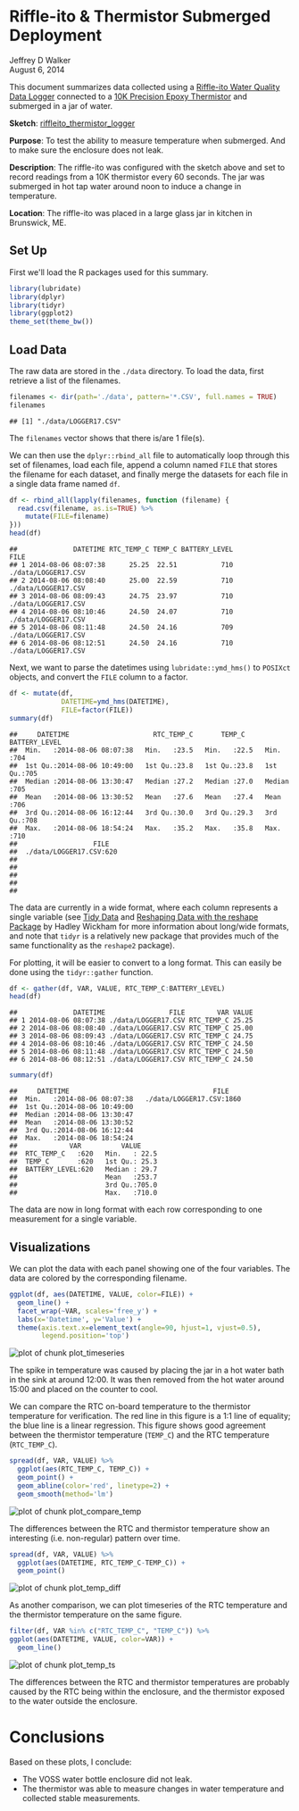 # Riffle-ito & Thermistor Submerged Deployment
Jeffrey D Walker  
August 6, 2014  

This document summarizes data collected using a [Riffle-ito Water Quality Data Logger](https://github.com/p-v-o-s/riffle-ito) connected to a [10K Precision Epoxy Thermistor](http://www.adafruit.com/products/372) and submerged in a jar of water.

**Sketch**: [riffleito_thermistor_logger](https://github.com/walkerjeffd/riffle-ito-apps/blob/d137e07d5ac23a683431f4cc5cf6c404482cfeae/ino/riffleito_thermister_logger/riffleito_thermister_logger.ino)

**Purpose**: To test the ability to measure temperature when submerged. And to make sure the enclosure does not leak.

**Description**: The riffle-ito was configured with the sketch above and set to record readings from a 10K thermistor every 60 seconds. The jar was submerged in hot tap water around noon to induce a change in temperature.

**Location**: The riffle-ito was placed in a large glass jar in kitchen in Brunswick, ME. 

## Set Up

First we'll load the R packages used for this summary.


```r
library(lubridate)
library(dplyr)
library(tidyr)
library(ggplot2)
theme_set(theme_bw())
```

## Load Data

The raw data are stored in the `./data` directory. To load the data, first retrieve a list of the filenames.


```r
filenames <- dir(path='./data', pattern='*.CSV', full.names = TRUE)
filenames
```

```
## [1] "./data/LOGGER17.CSV"
```

The `filenames` vector shows that there is/are 1 file(s).

We can then use the `dplyr::rbind_all` file to automatically loop through this set of filenames, load each file, append a column named `FILE` that stores the filename for each dataset, and finally merge the datasets for each file in a single data frame named `df`.


```r
df <- rbind_all(lapply(filenames, function (filename) {
  read.csv(filename, as.is=TRUE) %>%
    mutate(FILE=filename)
}))
head(df)
```

```
##              DATETIME RTC_TEMP_C TEMP_C BATTERY_LEVEL                FILE
## 1 2014-08-06 08:07:38      25.25  22.51           710 ./data/LOGGER17.CSV
## 2 2014-08-06 08:08:40      25.00  22.59           710 ./data/LOGGER17.CSV
## 3 2014-08-06 08:09:43      24.75  23.97           710 ./data/LOGGER17.CSV
## 4 2014-08-06 08:10:46      24.50  24.07           710 ./data/LOGGER17.CSV
## 5 2014-08-06 08:11:48      24.50  24.16           709 ./data/LOGGER17.CSV
## 6 2014-08-06 08:12:51      24.50  24.16           710 ./data/LOGGER17.CSV
```

Next, we want to parse the datetimes using `lubridate::ymd_hms()` to `POSIXct` objects, and convert the `FILE` column to a factor.


```r
df <- mutate(df,
             DATETIME=ymd_hms(DATETIME),
             FILE=factor(FILE))
summary(df)
```

```
##     DATETIME                     RTC_TEMP_C       TEMP_C     BATTERY_LEVEL
##  Min.   :2014-08-06 08:07:38   Min.   :23.5   Min.   :22.5   Min.   :704  
##  1st Qu.:2014-08-06 10:49:00   1st Qu.:23.8   1st Qu.:23.8   1st Qu.:705  
##  Median :2014-08-06 13:30:47   Median :27.2   Median :27.0   Median :705  
##  Mean   :2014-08-06 13:30:52   Mean   :27.6   Mean   :27.4   Mean   :706  
##  3rd Qu.:2014-08-06 16:12:44   3rd Qu.:30.0   3rd Qu.:29.3   3rd Qu.:708  
##  Max.   :2014-08-06 18:54:24   Max.   :35.2   Max.   :35.8   Max.   :710  
##                   FILE    
##  ./data/LOGGER17.CSV:620  
##                           
##                           
##                           
##                           
## 
```

The data are currently in a wide format, where each column represents a single variable (see [Tidy Data](http://vita.had.co.nz/papers/tidy-data.pdf) and [Reshaping Data with the reshape Package](http://www.jstatsoft.org/v21/i12/paper) by Hadley Wickham for more information about long/wide formats, and note that `tidyr` is a relatively new package that provides much of the same functionality as the `reshape2` package). 

For plotting, it will be easier to convert to a long format. This can easily be done using the `tidyr::gather` function.


```r
df <- gather(df, VAR, VALUE, RTC_TEMP_C:BATTERY_LEVEL)
head(df)
```

```
##              DATETIME                FILE        VAR VALUE
## 1 2014-08-06 08:07:38 ./data/LOGGER17.CSV RTC_TEMP_C 25.25
## 2 2014-08-06 08:08:40 ./data/LOGGER17.CSV RTC_TEMP_C 25.00
## 3 2014-08-06 08:09:43 ./data/LOGGER17.CSV RTC_TEMP_C 24.75
## 4 2014-08-06 08:10:46 ./data/LOGGER17.CSV RTC_TEMP_C 24.50
## 5 2014-08-06 08:11:48 ./data/LOGGER17.CSV RTC_TEMP_C 24.50
## 6 2014-08-06 08:12:51 ./data/LOGGER17.CSV RTC_TEMP_C 24.50
```

```r
summary(df)
```

```
##     DATETIME                                    FILE     
##  Min.   :2014-08-06 08:07:38   ./data/LOGGER17.CSV:1860  
##  1st Qu.:2014-08-06 10:49:00                             
##  Median :2014-08-06 13:30:47                             
##  Mean   :2014-08-06 13:30:52                             
##  3rd Qu.:2014-08-06 16:12:44                             
##  Max.   :2014-08-06 18:54:24                             
##             VAR          VALUE      
##  RTC_TEMP_C   :620   Min.   : 22.5  
##  TEMP_C       :620   1st Qu.: 25.3  
##  BATTERY_LEVEL:620   Median : 29.7  
##                      Mean   :253.7  
##                      3rd Qu.:705.0  
##                      Max.   :710.0
```

The data are now in long format with each row corresponding to one measurement for a single variable.

## Visualizations

We can plot the data with each panel showing one of the four variables. The data are colored by the corresponding filename. 


```r
ggplot(df, aes(DATETIME, VALUE, color=FILE)) +
  geom_line() +
  facet_wrap(~VAR, scales='free_y') +
  labs(x='Datetime', y='Value') +
  theme(axis.text.x=element_text(angle=90, hjust=1, vjust=0.5),
        legend.position='top')
```

![plot of chunk plot_timeseries](./index_files/figure-html/plot_timeseries.png) 

The spike in temperature was caused by placing the jar in a hot water bath in the sink at around 12:00. It was then removed from the hot water around 15:00 and placed on the counter to cool.

We can compare the RTC on-board temperature to the thermistor temperature for verification. The red line in this figure is a 1:1 line of equality; the blue line is a linear regression. This figure shows good agreement between the thermistor temperature (`TEMP_C`) and the RTC temperature (`RTC_TEMP_C`).


```r
spread(df, VAR, VALUE) %>%
  ggplot(aes(RTC_TEMP_C, TEMP_C)) +
  geom_point() +
  geom_abline(color='red', linetype=2) +
  geom_smooth(method='lm')
```

![plot of chunk plot_compare_temp](./index_files/figure-html/plot_compare_temp.png) 

The differences between the RTC and thermistor temperature show an interesting (i.e. non-regular) pattern over time.


```r
spread(df, VAR, VALUE) %>%
  ggplot(aes(DATETIME, RTC_TEMP_C-TEMP_C)) +
  geom_point()
```

![plot of chunk plot_temp_diff](./index_files/figure-html/plot_temp_diff.png) 

As another comparison, we can plot timeseries of the RTC temperature and the thermistor temperature on the same figure.


```r
filter(df, VAR %in% c("RTC_TEMP_C", "TEMP_C")) %>%
ggplot(aes(DATETIME, VALUE, color=VAR)) +
  geom_line()
```

![plot of chunk plot_temp_ts](./index_files/figure-html/plot_temp_ts.png) 

The differences between the RTC and thermistor temperatures are probably caused by the RTC being within the enclosure, and the thermistor exposed to the water outside the enclosure.

# Conclusions

Based on these plots, I conclude:

- The VOSS water bottle enclosure did not leak.
- The thermistor was able to measure changes in water temperature and collected stable measurements.
